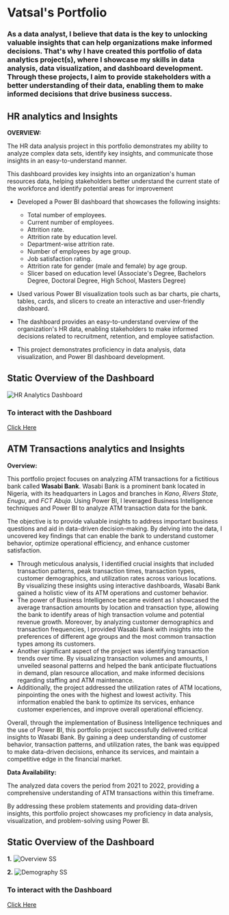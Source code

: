 # Vatsal's Portfolio

### As a data analyst, I believe that data is the key to unlocking valuable insights that can help organizations make informed decisions. That's why I have created this portfolio of data analytics project(s), where I showcase my skills in data analysis, data visualization, and dashboard development. Through these projects, I aim to provide stakeholders with a better understanding of their data, enabling them to make informed decisions that drive business success. 

## HR analytics and Insights
**OVERVIEW:**

The HR data analysis project in this portfolio demonstrates my ability to analyze complex data sets, identify key insights, and communicate those insights in an easy-to-understand manner. 

This dashboard provides key insights into an organization's human resources data, helping stakeholders better understand the current state of the workforce and identify potential areas for improvement
- Developed a Power BI dashboard that showcases the following insights:
  - Total number of employees.
  - Current number of employees.
  - Attrition rate.
  - Attrition rate by education level.
  - Department-wise attrition rate.
  - Number of employees by age group.
  - Job satisfaction rating.
  - Attrition rate for gender (male and female) by age group.
  - Slicer based on education level (Associate's Degree, Bachelors Degree, Doctoral Degree, High School, Masters Degree)

- Used various Power BI visualization tools such as bar charts, pie charts, tables, cards, and slicers to create an interactive and user-friendly dashboard.
- The dashboard provides an easy-to-understand overview of the organization's HR data, enabling stakeholders to make informed decisions related to recruitment, retention, and employee satisfaction.
- This project demonstrates proficiency in data analysis, data visualization, and Power BI dashboard development.

## **Static Overview of the Dashboard**
![HR Analytics Dashboard](https://user-images.githubusercontent.com/87799981/236774620-fd72bb65-b259-41f1-b7dd-56d1395ea48b.jpg)


### To interact with the Dashboard 
[Click Here](https://app.powerbi.com/view?r=eyJrIjoiODQ3OTQ0YjEtOTEzYi00OGY3LWE3MjYtMmU3OGMxNGM2Zjc0IiwidCI6ImY5MzM0ZjY3LTgwYjgtNDg5YS05ZDMyLTk5MmJiOTk2MzY3NSJ9)

## ATM Transactions analytics and Insights 

**Overview:**

This portfolio project focuses on analyzing ATM transactions for a fictitious bank called **Wasabi Bank**. Wasabi Bank is a prominent bank located in Nigeria, with its headquarters in Lagos and branches in _Kano_, _Rivers State_, _Enugu_, and _FCT Abuja_. Using Power BI, I leveraged Business Intelligence techniques and Power BI to analyze ATM transaction data for the bank.

The objective is to provide valuable insights to address important business questions and aid in data-driven decision-making. By delving into the data, I uncovered key findings that can enable the bank to understand customer behavior, optimize operational efficiency, and enhance customer satisfaction.

- Through meticulous analysis, I identified crucial insights that included transaction patterns, peak transaction times, transaction types, customer demographics, and utilization rates across various locations. By visualizing these insights using interactive dashboards, Wasabi Bank gained a holistic view of its ATM operations and customer behavior.
- The power of Business Intelligence became evident as I showcased the average transaction amounts by location and transaction type, allowing the bank to identify areas of high transaction volume and potential revenue growth. Moreover, by analyzing customer demographics and transaction frequencies, I provided Wasabi Bank with insights into the preferences of different age groups and the most common transaction types among its customers.
- Another significant aspect of the project was identifying transaction trends over time. By visualizing transaction volumes and amounts, I unveiled seasonal patterns and helped the bank anticipate fluctuations in demand, plan resource allocation, and make informed decisions regarding staffing and ATM maintenance.
- Additionally, the project addressed the utilization rates of ATM locations, pinpointing the ones with the highest and lowest activity. This information enabled the bank to optimize its services, enhance customer experiences, and improve overall operational efficiency.

Overall, through the implementation of Business Intelligence techniques and the use of Power BI, this portfolio project successfully delivered critical insights to Wasabi Bank. By gaining a deep understanding of customer behavior, transaction patterns, and utilization rates, the bank was equipped to make data-driven decisions, enhance its services, and maintain a competitive edge in the financial market.

**Data Availability:**

The analyzed data covers the period from 2021 to 2022, providing a comprehensive understanding of ATM transactions within this timeframe.

By addressing these problem statements and providing data-driven insights, this portfolio project showcases my proficiency in data analysis, visualization, and problem-solving using Power BI.

## **Static Overview of the Dashboard**
**1.**
![Overview SS](https://github.com/vatsalnehria/BI-and-Analytics-Portfolio/assets/87799981/1c962aab-5c2c-4898-8753-34f668769719)

**2.**
![Demography SS](https://github.com/vatsalnehria/BI-and-Analytics-Portfolio/assets/87799981/7dc25ae8-9264-442b-9912-8bdcd326e4cf)

### To interact with the Dashboard 
[Click Here](https://app.powerbi.com/view?r=eyJrIjoiODQ1ZTg3ZDYtMDcyYy00NWMxLWFjMjctOWU2MzM2NDAyODA0IiwidCI6ImY5MzM0ZjY3LTgwYjgtNDg5YS05ZDMyLTk5MmJiOTk2MzY3NSJ9)
